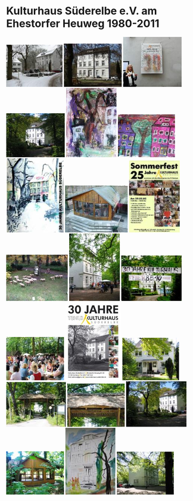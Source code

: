 # Kulturhaus Süderelbe e.V. am Ehestorfer Heuweg 1980-2011

![](/img/wsb_151x112_WEB+2012+KHaus.jpg)
![](/img/wsb_155x116_WEB+2012+KHaus2.jpg)
![](/img/wsb_157x115_WEB+2012HHaus3.jpg)
![](/img/wsb_157x117_Kulturhaus+WEBArchiv.jpg)
![](/img/wsb_135x187_WEB+2012+KHaus+6.jpg)
![](/img/wsb_153x116_WEB+2012Khaus7.jpg)
![](/img/wsb_154x191_Unser-Ort-wurfzettel.WebArchiv.jpg)
![](/img/wsb_168x126_ausstellung+22.11.+121.jpg)
![](/img/wsb_136x194_Sommerfest+25.jpg)
![](/img/wsb_165x122_WEB+2012KHaus5.jpg)
![](/img/wsb_136x182_fr$C3$BChfe3.jpg)
![](/img/wsb_162x120_IMG_1262.jpg)
![](/img/wsb_155x115_Sommerfest05.jpg)
![](/img/wsb_149x211_WEB+Archiv+KH.jpg)
![](/img/wsb_152x117_Web+Archiv+2.jpg)
![](/img/wsb_160x119_Web+Archiv+3.jpg)
![](/img/wsb_154x120_WEb+Archiv+4.jpg)
![](/img/wsb_162x121_Web+Archiv+5.jpg)
![](/img/wsb_155x117_Web+Archiv.jpg)
![](/img/wsb_134x179_Web+Archiv7.jpg)
![](/img/wsb_153x115_Web+Archiv+1.jpg)
